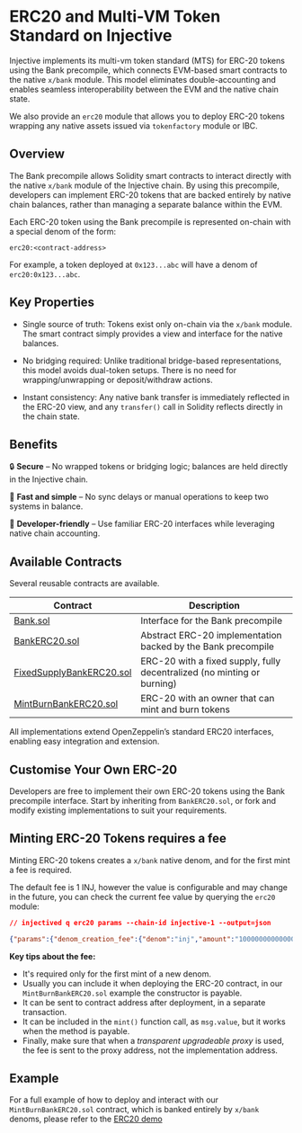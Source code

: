 # ERC20 and Multi-VM Token Standard on Injective

Injective implements its multi-vm token standard (MTS) for ERC-20 tokens using 
the Bank precompile, which connects EVM-based smart contracts to the native 
`x/bank` module. This model eliminates double-accounting and enables seamless 
interoperability between the EVM and the native chain state.

We also provide an `erc20` module that allows you to deploy ERC-20 tokens wrapping
any native assets issued via `tokenfactory` module or IBC.

## Overview

The Bank precompile allows Solidity smart contracts to interact directly with 
the native `x/bank` module of the Injective chain. By using this precompile, 
developers can implement ERC-20 tokens that are backed entirely by native chain 
balances, rather than managing a separate balance within the EVM.

Each ERC-20 token using the Bank precompile is represented on-chain with a 
special denom of the form:

```
erc20:<contract-address>
```

For example, a token deployed at `0x123...abc` will have a denom of `erc20:0x123...abc`.

## Key Properties

- Single source of truth: Tokens exist only on-chain via the `x/bank` module. 
The smart contract simply provides a view and interface for the native balances.

- No bridging required: Unlike traditional bridge-based representations, this 
model avoids dual-token setups. There is no need for wrapping/unwrapping or 
deposit/withdraw actions.

- Instant consistency: Any native bank transfer is immediately reflected in the 
ERC-20 view, and any `transfer()` call in Solidity reflects directly in the chain 
state.

## Benefits

🔒 **Secure** – No wrapped tokens or bridging logic; balances are held directly in 
the Injective chain.

🚀 **Fast and simple** – No sync delays or manual operations to keep two systems in 
balance.

🧠 **Developer-friendly** – Use familiar ERC-20 interfaces while leveraging native 
chain accounting.

## Available Contracts

Several reusable contracts are available.

| Contract                  | Description                                                               |
| ------------------------- | ------------------------------------------------------------------------- |
| [Bank.sol](../src/Bank.sol)                  | Interface for the Bank precompile                                         |
| [BankERC20.sol](../src/BankERC20.sol)	            | Abstract ERC-20 implementation backed by the Bank precompile              |
| [FixedSupplyBankERC20.sol](../src/FixedSupplyBankERC20.sol)	| ERC-20 with a fixed supply, fully decentralized (no minting or burning)   |
| [MintBurnBankERC20.sol](../src/MintBurnBankERC20.sol)	    | ERC-20 with an owner that can mint and burn tokens                        |

All implementations extend OpenZeppelin’s standard ERC20 interfaces, enabling 
easy integration and extension.

## Customise Your Own ERC-20

Developers are free to implement their own ERC-20 tokens using the Bank 
precompile interface. Start by inheriting from `BankERC20.sol`, or fork and modify 
existing implementations to suit your requirements.

## Minting ERC-20 Tokens requires a fee

Minting ERC-20 tokens creates a `x/bank` native denom, and for the first mint a fee is required.

The default fee is 1 INJ, however the value is configurable and may change in the future, you can check the current fee value by querying the `erc20` module:

```json
// injectived q erc20 params --chain-id injective-1 --output=json

{"params":{"denom_creation_fee":{"denom":"inj","amount":"1000000000000000000"}}}
```

**Key tips about the fee:**

* It's required only for the first mint of a new denom.
* Usually you can include it when deploying the ERC-20 contract, in our `MintBurnBankERC20.sol` example the constructor is payable.
* It can be sent to contract address after deployment, in a separate transaction.
* It can be included in the `mint()` function call, as `msg.value`, but it works when the method is payable.
* Finally, make sure that when a *transparent upgradeable proxy* is used, the fee is sent to the proxy address, not the implementation address.

## Example

For a full example of how to deploy and interact with our `MintBurnBankERC20.sol`
contract, which is banked entirely by `x/bank` denoms, please refer to the 
[ERC20 demo](../demos/erc20/README.md)


